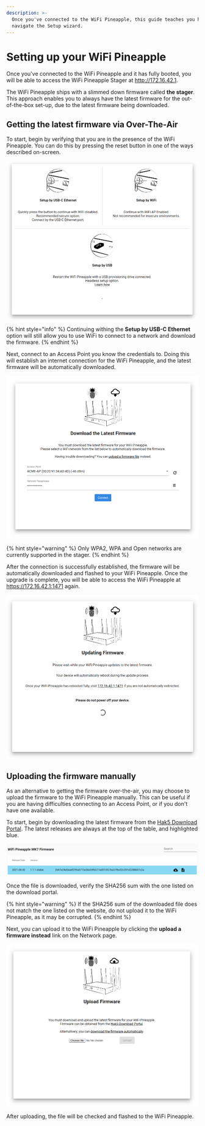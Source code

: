```yaml
---
description: >-
  Once you've connected to the WiFi Pineapple, this guide teaches you how to
  navigate the Setup wizard.
---
```


# Setting up your WiFi Pineapple

Once you've connected to the WiFi Pineapple and it has fully booted, you will be able to access the WiFi Pineapple Stager at http://172.16.42.1.

The WiFi Pineapple ships with a slimmed down firmware called **the stager**. This approach enables you to always have the latest firmware for the out-of-the-box set-up, due to the latest firmware being downloaded.

## Getting the latest firmware via Over-The-Air

To start, begin by verifying that you are in the presence of the WiFi Pineapple. You can do this by pressing the reset button in one of the ways described on-screen.

![](../.gitbook/assets/stager-verify.gif)

{% hint style="info" %}
Continuing withing the **Setup by USB-C Ethernet** option will still allow you to use WiFi to connect to a network and download the firmware.
{% endhint %}

Next, connect to an Access Point you know the credentials to. Doing this will establish an internet connection for the WiFi Pineapple, and the latest firmware will be automatically downloaded.

![](<../.gitbook/assets/image (34).png>)

{% hint style="warning" %}
Only WPA2, WPA and Open networks are currently supported in the stager.
{% endhint %}

After the connection is successfully established, the firmware will be automatically downloaded and flashed to your WiFi Pineapple. Once the upgrade is complete, you will be able to access the WiFi Pineapple at https://172.16.42.1:1471 again.

![](<../.gitbook/assets/image (35).png>)

## Uploading the firmware manually

As an alternative to getting the firmware over-the-air, you may choose to upload the firmware to the WiFi Pineapple manually. This can be useful if you are having difficulties connecting to an Access Point, or if you don't have one available.

To start, begin by downloading the latest firmware from the [Hak5 Download Portal](htps://downloads.hak5.org). The latest releases are always at the top of the table, and highlighted blue.

![](<../.gitbook/assets/image (36).png>)

Once the file is downloaded, verify the SHA256 sum with the one listed on the download portal.

{% hint style="warning" %}
If the SHA256 sum of the downloaded file does not match the one listed on the website, do not upload it to the WiFi Pineapple, as it may be corrupted.
{% endhint %}

Next, you can upload it to the WiFi Pineapple by clicking the **upload a firmware instead** link on the Network page.

![](<../.gitbook/assets/image (33).png>)

After uploading, the file will be checked and flashed to the WiFi Pineapple.
